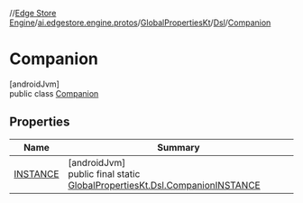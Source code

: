 //[Edge Store Engine](../../../../../index.md)/[ai.edgestore.engine.protos](../../../index.md)/[GlobalPropertiesKt](../../index.md)/[Dsl](../index.md)/[Companion](index.md)

# Companion

[androidJvm]\
public class [Companion](index.md)

## Properties

| Name | Summary |
|---|---|
| [INSTANCE](index.md#-327261619%2FProperties%2F-89531115) | [androidJvm]<br>public final static [GlobalPropertiesKt.Dsl.Companion](index.md)[INSTANCE](index.md#-327261619%2FProperties%2F-89531115) |
